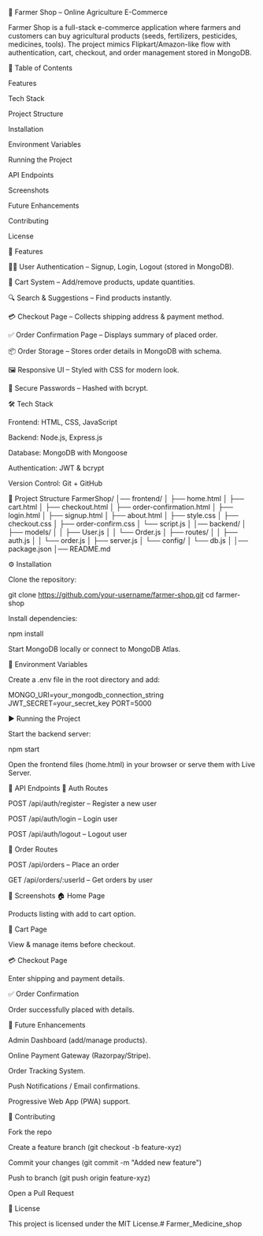 🌾 Farmer Shop – Online Agriculture E-Commerce

Farmer Shop is a full-stack e-commerce application where farmers and customers can buy agricultural products (seeds, fertilizers, pesticides, medicines, tools). The project mimics Flipkart/Amazon-like flow with authentication, cart, checkout, and order management stored in MongoDB.

📌 Table of Contents

Features

Tech Stack

Project Structure

Installation

Environment Variables

Running the Project

API Endpoints

Screenshots

Future Enhancements

Contributing

License

🚀 Features

👨‍🌾 User Authentication – Signup, Login, Logout (stored in MongoDB).

🛒 Cart System – Add/remove products, update quantities.

🔍 Search & Suggestions – Find products instantly.

💳 Checkout Page – Collects shipping address & payment method.

✅ Order Confirmation Page – Displays summary of placed order.

📦 Order Storage – Stores order details in MongoDB with schema.

🖼️ Responsive UI – Styled with CSS for modern look.

🔐 Secure Passwords – Hashed with bcrypt.

🛠 Tech Stack

Frontend: HTML, CSS, JavaScript

Backend: Node.js, Express.js

Database: MongoDB with Mongoose

Authentication: JWT & bcrypt

Version Control: Git + GitHub

📂 Project Structure
FarmerShop/
│── frontend/
│   ├── home.html
│   ├── cart.html
│   ├── checkout.html
│   ├── order-confirmation.html
│   ├── login.html
│   ├── signup.html
│   ├── about.html
│   ├── style.css
│   ├── checkout.css
│   ├── order-confirm.css
│   └── script.js
│
│── backend/
│   ├── models/
│   │   ├── User.js
│   │   └── Order.js
│   ├── routes/
│   │   ├── auth.js
│   │   └── order.js
│   ├── server.js
│   └── config/
│       └── db.js
│
│── package.json
│── README.md

⚙️ Installation

Clone the repository:

git clone https://github.com/your-username/farmer-shop.git
cd farmer-shop


Install dependencies:

npm install


Start MongoDB locally or connect to MongoDB Atlas.

🔑 Environment Variables

Create a .env file in the root directory and add:

MONGO_URI=your_mongodb_connection_string
JWT_SECRET=your_secret_key
PORT=5000

▶️ Running the Project

Start the backend server:

npm start


Open the frontend files (home.html) in your browser or serve them with Live Server.

📡 API Endpoints
🔹 Auth Routes

POST /api/auth/register – Register a new user

POST /api/auth/login – Login user

POST /api/auth/logout – Logout user

🔹 Order Routes

POST /api/orders – Place an order

GET /api/orders/:userId – Get orders by user

📸 Screenshots
🏠 Home Page

Products listing with add to cart option.

🛒 Cart Page

View & manage items before checkout.

💳 Checkout Page

Enter shipping and payment details.

✅ Order Confirmation

Order successfully placed with details.

🌟 Future Enhancements

Admin Dashboard (add/manage products).

Online Payment Gateway (Razorpay/Stripe).

Order Tracking System.

Push Notifications / Email confirmations.

Progressive Web App (PWA) support.

🤝 Contributing

Fork the repo

Create a feature branch (git checkout -b feature-xyz)

Commit your changes (git commit -m "Added new feature")

Push to branch (git push origin feature-xyz)

Open a Pull Request

📜 License

This project is licensed under the MIT License.# Farmer_Medicine_shop
